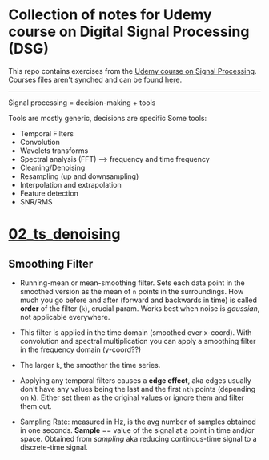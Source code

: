 # Collection of notes for Udemy course on Digital Signal Processing (DSG)

This repo contains exercises from the [Udemy course on Signal Processing](https://www.udemy.com/course/signal-processing/?couponCode=JUST4U02223). Courses files aren't synched and can be found [here](https://github.com/mikexcohen/SignalProcessing/tree/main).  

_____________________


Signal processing =  decision-making + tools

Tools are mostly generic, decisions are specific
Some tools:
- Temporal Filters
- Convolution
- Wavelets transforms
- Spectral analysis (FFT) --> frequency and time frequency
- Cleaning/Denoising
- Resampling (up and downsampling)
- Interpolation and extrapolation
- Feature detection
- SNR/RMS


# [02_ts_denoising]()

## Smoothing Filter

- Running-mean or mean-smoothing filter. Sets each data point in the smoothed version as the mean of `n` points in the surroundings. How much you go before and after (forward and backwards in time) is called **order** of the filter (`k`), crucial param. Works best when noise is *gaussian*, not applicable everywhere.  

- This filter is applied in the time domain (smoothed over x-coord). With convolution and spectral multiplication you can apply a smoothing filter in the frequency domain (y-coord??)

- The larger `k`, the smoother the time series.  

- Applying any temporal filters causes a **edge effect**, aka edges usually don't have any values being the last and the first `nth` points (depending on `k`). Either set them as the original values or ignore them and filter them out.  

- Sampling Rate: measured in Hz, is the avg number of samples obtained in one seconds. **Sample** == value of the signal at a point in time and/or space. Obtained from *sampling* aka reducing continous-time signal to a discrete-time signal.